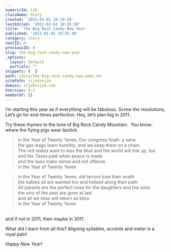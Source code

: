 ```yaml
---
numericId: 110
className: Story
created: '2011-01-01 18:16:10'
lastEdited: '2011-01-01 18:35:30'
title: 'The Big Rock Candy New Year'
published: '2011-01-01 18:35:30'
category: story
nextID: 0
previousID: 0
slug: the-big-rock-candy-new-year
_options:
  layout: default
  partials: ""
snippets: {  }
path: story/the-big-rock-candy-new-year.md
sitePath: stjohnsjim
domain: stjohnsjim.com
hVersion: 0.1
memberOf: []
---
```

I&rsquo;m starting this year as if everything will be fabulous. Screw the resolutions, Let&rsquo;s go for end-times perfection. Hey, let&rsquo;s plan big in 2011.

Try these rhymes to the tune of Big Rock Candy Mountain. &nbsp;You know: where the flying pigs wear lipstick.

> in the Year of Twenty &lsquo;leven, Our congress finall- y sane  
> the gas-bags learn humility, and we keep them on a chain  
> The red states want to kiss the blue and the world will link up, too  
> and the Taxes paid when peace is made  
> and the laws make sense and not offense  
> in the Year of Twenty &lsquo;leven

> in the Year of Twenty &lsquo;leven, old terrors lose their wrath  
> the babies all are wanted too and helped along their path  
> All parents are the perfect ones for the daughters and the sons  
> the sins of the past are gone at last  
> and all we miss will return as bliss  
> in the Year of Twenty &lsquo;leven  
> &nbsp;

and if not in 2011, then maybe in 3011.

What did I learn from all this? Aligning syllables, accents and meter is a royal pain!

_Happy New Year!_

